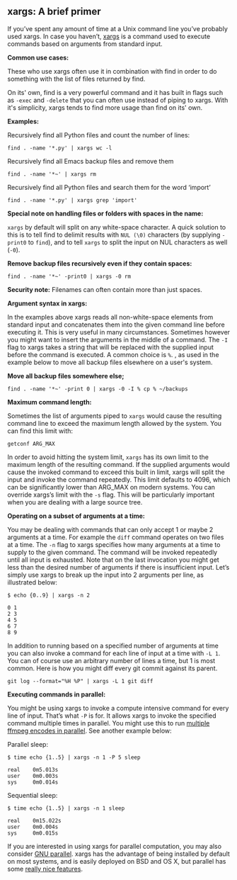 xargs: A brief primer
---------------------

If you’ve spent any amount of time at a Unix command line you’ve probably used xargs. In case you haven’t, [xargs](https://linux.die.net/man/1/xargs) is a command used to execute commands based on arguments from standard input.

**Common use cases:**

These who use xargs often use it in combination with find in order to do something with the list of files returned by find.

On its' own, find is a very powerful command and it has built in flags such as `-exec` and `-delete` that you can often use instead of piping to xargs. With it's simplicity, xargs tends to find more usage than find on its' own.

**Examples:**

Recursively find all Python files and count the number of lines:

    find . -name '*.py' | xargs wc -l

Recursively find all Emacs backup files and remove them

    find . -name '*~' | xargs rm

Recursively find all Python files and search them for the word ‘import’

    find . -name '*.py' | xargs grep 'import'

**Special note on handling files or folders with spaces in the name:**

`xargs` by default will split on any white-space character. A quick solution to this is to tell find to delimit results with `NUL (\0)` characters (by supplying `-print0` to `find`), and to tell `xargs` to split the input on NUL characters as well (`-0`).

**Remove backup files recursively even if they contain spaces:**

    find . -name '*~' -print0 | xargs -0 rm

**Security note:** Filenames can often contain more than just spaces.

**Argument syntax in xargs:**

In the examples above xargs reads all non-white-space elements from standard input and concatenates them into the given command line before executing it. This is very useful in many circumstances. Sometimes however you might want to insert the arguments in the middle of a command. The `-I` flag to xargs takes a string that will be replaced with the supplied input before the command is executed. A common choice is `%`. , as used in the example below to move all backup files elsewhere on a user's system.

**Move all backup files somewhere else;**

    find . -name '*~' -print 0 | xargs -0 -I % cp % ~/backups

**Maximum command length:**

Sometimes the list of arguments piped to `xargs` would cause the resulting command line to exceed the maximum length allowed by the system. You can find this limit with:

    getconf ARG_MAX

In order to avoid hitting the system limit, `xargs` has its own limit to the maximum length of the resulting command. If the supplied arguments would cause the invoked command to exceed this built in limit, xargs will split the input and invoke the command repeatedly. This limit defaults to 4096, which can be significantly lower than ARG_MAX on modern systems. You can override xargs’s limit with the `-s` flag. This will be particularly important when you are dealing with a large source tree.

**Operating on a subset of arguments at a time:**

You may be dealing with commands that can only accept 1 or maybe 2 arguments at a time. For example the `diff` command operates on two files at a time. The `-n` flag to xargs specifies how many arguments at a time to supply to the given command. The command will be invoked repeatedly until all input is exhausted. Note that on the last invocation you might get less than the desired number of arguments if there is insufficient input. Let’s simply use xargs to break up the input into 2 arguments per line, as illustrated below:

    $ echo {0..9} | xargs -n 2
    
    0 1
    2 3
    4 5
    6 7
    8 9

In addition to running based on a specified number of arguments at time you can also invoke a command for each line of input at a time with `-L 1`. You can of course use an arbitrary number of lines a time, but 1 is most common. Here is how you might diff every git commit against its parent.

    git log --format="%H %P" | xargs -L 1 git diff

**Executing commands in parallel:**

You might be using xargs to invoke a compute intensive command for every line of input. That’s what `-P` is for. It allows xargs to invoke the specified command multiple times in parallel. You might use this to run [multiple ffmpeg encodes in parallel](https://gist.github.com/Brainiarc7/2afac8aea75f4e01d7670bc2ff1afad1). See another example below:

Parallel sleep:

    $ time echo {1..5} | xargs -n 1 -P 5 sleep
    
    real    0m5.013s
    user    0m0.003s
    sys     0m0.014s

Sequential sleep:

    $ time echo {1..5} | xargs -n 1 sleep
    
    real    0m15.022s
    user    0m0.004s
    sys     0m0.015s

If you are interested in using xargs for parallel computation, you may also consider [GNU parallel](https://www.gnu.org/software/parallel/). xargs has the advantage of being installed by default on most systems, and is easily deployed on BSD and OS X, but parallel has some [really nice features](https://www.gnu.org/software/parallel/parallel_tutorial.html).

